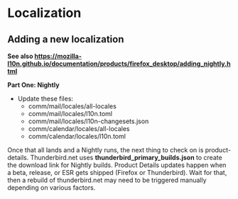 # Localization

## Adding a new localization

**See also https://mozilla-l10n.github.io/documentation/products/firefox_desktop/adding_nightly.html**

**Part One: Nightly**

- Update these files:
    - comm/mail/locales/all-locales
    - comm/mail/locales/l10n.toml
    - comm/mail/locales/l10n-changesets.json
    - comm/calendar/locales/all-locales
    - comm/calendar/locales/l10n.toml

Once that all lands and a Nightly runs, the next thing to check on is product-details.
Thunderbird.net uses **thunderbird_primary_builds.json** to create the download link for Nightly builds.
Product Details updates happen when a beta, release, or ESR gets shipped (Firefox or Thunderbird). Wait for that, then a rebuild of thunderbird.net may need to be triggered manually depending on various factors.

